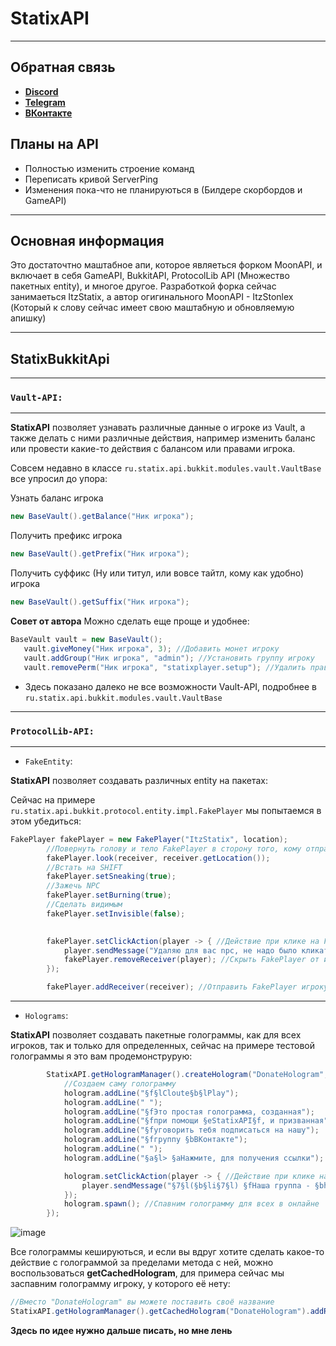 # StatixAPI

***
## Обратная связь

* [**Discord**](https://discord.gg/SWZ2cPGnBT)
* [**Telegram**](https://t.me/ItzStatix)
* [**ВКонтакте**](https://vk.com/ItzStatix)

## Планы на API
* Полностью изменить строение команд
* Переписать кривой ServerPing
* Изменения пока-что не планируються в (Билдере скорбордов и GameAPI)
 
***

## Основная информация
Это достаточтно маштабное апи, которое являеться форком MoonAPI, и включает в себя GameAPI, BukkitAPI, ProtocolLib API (Множество пакетных entity), и многое другое. Разработкой форка сейчас занимаеться ItzStatix, а автор огигинального MoonAPI - ItzStonlex (Который к слову сейчас имеет свою маштабную и обновляемую апишку)

***
## StatixBukkitApi
***
### `Vault-API:`
***
**StatixAPI** позволяет узнавать различные данные о игроке из Vault, а также делать с ними различные действия, например изменить баланс или провести какие-то действия с балансом или правами игрока.
 
Совсем недавно в классе `ru.statix.api.bukkit.modules.vault.VaultBase` все упросил до упора:
 
Узнать баланс игрока
```java
new BaseVault().getBalance("Ник игрока");
```
Получить префикс игрока
```java
new BaseVault().getPrefix("Ник игрока");
```
Получить суффикс (Ну или титул, или вовсе тайтл, кому как удобно) игрока
```java
new BaseVault().getSuffix("Ник игрока");
```
**Совет от автора** Можно сделать еще проще и удобнее:
```java
BaseVault vault = new BaseVault();
   vault.giveMoney("Ник игрока", 3); //Добавить монет игроку
   vault.addGroup("Ник игрока", "admin"); //Установить группу игроку
   vault.removePerm("Ник игрока", "statixplayer.setup"); //Удалить право у игрока
```
* Здесь показано далеко не все возможности Vault-API, подробнее в `ru.statix.api.bukkit.modules.vault.VaultBase`
***
### `ProtocolLib-API:`

***
- `FakeEntity`:

**StatixAPI** позволяет создавать различных entity на пакетах:

Сейчас на примере `ru.statix.api.bukkit.protocol.entity.impl.FakePlayer` мы попытаемся в этом убедиться:
```java
FakePlayer fakePlayer = new FakePlayer("ItzStatix", location);
        //Повернуть голову и тело FakePlayer в сторону того, кому отправляем NPC
        fakePlayer.look(receiver, receiver.getLocation());
        //Встать на SHIFT
        fakePlayer.setSneaking(true);
        //Зажечь NPC
        fakePlayer.setBurning(true);
        //Сделать видимым
        fakePlayer.setInvisible(false);
        

        fakePlayer.setClickAction(player -> { //Действие при клике на FakePlayer
            player.sendMessage("Удаляю для вас npc, не надо было кликать с:"); //Отправить сообщение игроку, который кликнул по FakePlayer
            fakePlayer.removeReceiver(player); //Скрыть FakePlayer от игрока, который кликнул по нему
        });

        fakePlayer.addReceiver(receiver); //Отправить FakePlayer игроку
```
***
- `Holograms`:

**StatixAPI** позволяет создавать пакетные голограммы, как для всех игроков, так и только для определенных, сейчас на примере тестовой голограммы я это вам продемонструрую:
```java
        StatixAPI.getHologramManager().createHologram("DonateHologram", LocationUtil.stringToLocation(Main.getInstance().getConfig().getString("holo")), hologram -> {
            //Создаем саму голограмму
            hologram.addLine("§f§lCloute§b§lPlay");
            hologram.addLine(" ");
            hologram.addLine("§fЭто простая голограмма, созданная");
            hologram.addLine("§fпри помощи §eStatixAPI§f, и призванная");
            hologram.addLine("§fуговорить тебя подписаться на нашу");
            hologram.addLine("§fгруппу §bВКонтакте");
            hologram.addLine(" ");
            hologram.addLine("§a§l> §aНажмите, для получения ссылки");

            hologram.setClickAction(player -> { //Действие при клике на голограмму
                player.sendMessage("§7§l(§b§li§7§l) §fНаша группа - §bhttps://vk.com/clouteplay"); //Отправить сообщение игроку
            });
            hologram.spawn(); //Спавним голограмму для всех в онлайне
        });
```
![image](https://user-images.githubusercontent.com/81032650/127160796-487264ad-8436-4f51-8c41-077032529e8b.png)


Все голограммы кешируються, и если вы вдруг хотите сделать какое-то действие с голограммой за пределами метода с ней, можно воспользоваться **getCachedHologram**, для примера сейчас мы заспавним голограмму игроку, у которого её нету:
```java
//Вместо "DonateHologram" вы можете поставить своё название
StatixAPI.getHologramManager().getCachedHologram("DonateHologram").addReceiver(p);
```
**Здесь по идее нужно дальше писать, но мне лень**
